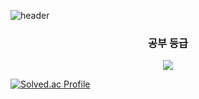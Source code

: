![header](https://capsule-render.vercel.app/api?type=Waving&height=200&text=KimNora&fontColor=d5e6f5&color=timeGradient&animation=fadeIn)
<h3 align="center">공부 등급</h3>
<p align="center">
  <a href="https://github.com/KimNora07">
    <img align="center" src="https://github-readme-stats.vercel.app/api?username=KimNora07&hide=$&hide_title=false&show_icons=true&include_all_commits=true&theme=onedark" />
  </a>
</p>

[![Solved.ac Profile](http://mazassumnida.wtf/api/v2/generate_badge?boj=kimnora0623)](https://solved.ac/kimnora0623/)
